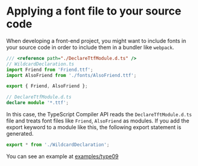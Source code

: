 # Applying a font file to your source code

When developing a front-end project, you might want to include fonts in your source code in order to include them in a bundler like `webpack`.

```ts
/// <reference path="./DeclareTtfModule.d.ts" />
// WildcardDeclaration.ts
import Friend from 'Friend.ttf';
import AlsoFriend from './fonts/AlsoFriend.ttf';

export { Friend, AlsoFriend };
```

```ts
// DeclareTtfModule.d.ts
declare module '*.ttf';
```

In this case, the TypeScript Compiler API reads the `DeclareTftModule.d.ts` file and treats font files like `Friend`, `AlsoFriend` as modules. If you add the export keyword to a module like this, the following export statement is generated.

```ts
export * from './WildcardDeclaration';
```

You can see an example at [examples/type09](https://github.com/imjuni/ctix/tree/master/examples/type09)
